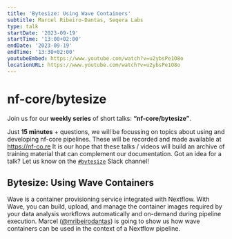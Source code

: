 ```yaml
---
title: 'Bytesize: Using Wave Containers'
subtitle: Marcel Ribeiro-Dantas, Seqera Labs
type: talk
startDate: '2023-09-19'
startTime: '13:00+02:00'
endDate: '2023-09-19'
endTime: '13:30+02:00'
youtubeEmbed: https://www.youtube.com/watch?v=u2ybsPe1O8o
locationURL: https://www.youtube.com/watch?v=u2ybsPe1O8o
---
```


# nf-core/bytesize

Join us for our **weekly series** of short talks: **“nf-core/bytesize”**.

Just **15 minutes** + questions, we will be focussing on topics about using and developing nf-core pipelines.
These will be recorded and made available at <https://nf-co.re>
It is our hope that these talks / videos will build an archive of training material that can complement our documentation. Got an idea for a talk? Let us know on the [`#bytesize`](https://nfcore.slack.com/channels/bytesize) Slack channel!

## Bytesize: Using Wave Containers

Wave is a container provisioning service integrated with Nextflow. With Wave, you can build, upload, and manage the container images required by your data analysis workflows automatically and on-demand during pipeline execution. Marcel ([@mribeirodantas](<[https://github.com/ewels](https://github.com/mribeirodantas)>)) is going to show us how wave containers can be used in the context of a Nextflow pipeline.

